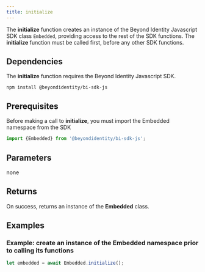 ```yaml
---
title: initialize
---
```


The **initialize** function creates an instance of the Beyond Identity Javascript SDK class `Embedded`, providing access to the rest of the SDK functions. The **initialize** function must be called first, before any other SDK functions.

## Dependencies
The **initialize** function requires the Beyond Identity Javascript SDK.
```
npm install @beyondidentity/bi-sdk-js
```
## Prerequisites
Before making a call to **initialize**, you must import the Embedded namespace from the SDK
```javascript
import {Embedded} from '@beyondidentity/bi-sdk-js';
```  
## Parameters
none

## Returns
On success, returns an instance of the **Embedded** class.

## Examples
### Example: create an instance of the Embedded namespace prior to calling its functions
```javascript
let embedded = await Embedded.initialize();

```
